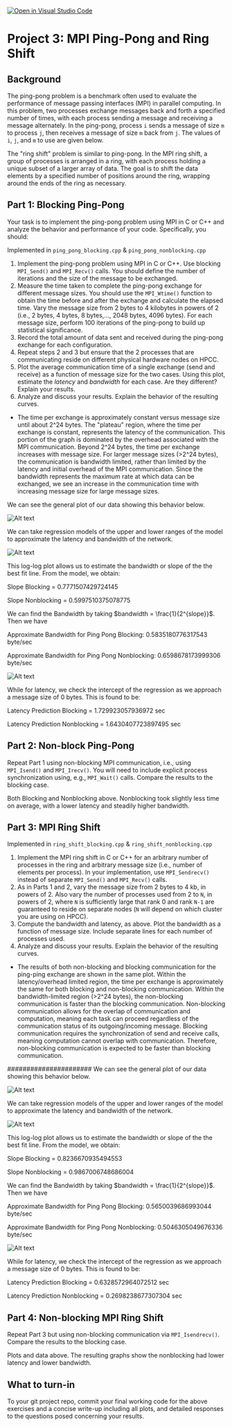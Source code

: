 [![Open in Visual Studio Code](https://classroom.github.com/assets/open-in-vscode-718a45dd9cf7e7f842a935f5ebbe5719a5e09af4491e668f4dbf3b35d5cca122.svg)](https://classroom.github.com/online_ide?assignment_repo_id=14171635&assignment_repo_type=AssignmentRepo)
# Project 3: MPI Ping-Pong and Ring Shift

## Background

The ping-pong problem is a benchmark often used to evaluate the performance of message passing interfaces (MPI) in parallel computing. In this problem, two processes exchange messages back and forth a specified number of times, with each process sending a message and receiving a message alternately. In the ping-pong, process `i` sends a message of size `m` to process `j`, then receives a message of size `m` back from `j`. The values of `i`, `j`, and `m` to use are given below.

The "ring shift" problem is similar to ping-pong. In the MPI ring shift, a group of processes is arranged in a ring, with each process holding a unique subset of a larger array of data. The goal is to shift the data elements by a specified number of positions around the ring, wrapping around the ends of the ring as necessary. 

## Part 1: Blocking Ping-Pong

Your task is to implement the ping-pong problem using MPI in C or C++ and analyze the behavior and performance of your code. Specifically, you should:

Implemented in `ping_pong_blocking.cpp` & `ping_pong_nonblocking.cpp`

1. Implement the ping-pong problem using MPI in C or C++. Use blocking `MPI_Send()` and `MPI_Recv()` calls. You should define the number of iterations and the size of the message to be exchanged.
2. Measure the time taken to complete the ping-pong exchange for different message sizes. You should use the `MPI_Wtime()` function to obtain the time before and after the exchange and calculate the elapsed time. Vary the message size from 2 bytes to 4 kilobytes in powers of 2 (i.e., 2 bytes, 4 bytes, 8 bytes,..., 2048 bytes, 4096 bytes). For each message size, perform 100 iterations of the ping-pong to build up statistical significance.
3. Record the total amount of data sent and received during the ping-pong exchange for each configuration.
4. Repeat steps 2 and 3 but ensure that the 2 processes that are communicating reside on different physical hardware nodes on HPCC.
5. Plot the average communication time of a single exchange (send and receive) as a function of message size for the two cases. Using this plot, estimate the _latency_ and _bandwidth_ for each case. Are they different? Explain your results.
6. Analyze and discuss your results. Explain the behavior of the resulting curves.
 - The time per exchange is approximately constant versus message size until about 2^24 bytes. The "plateau" region, where the time per exchange is constant, represents the latency of the communication. This portion of the graph is dominated by the overhead associated with the MPI communication. Beyond 2^24 bytes, the time per exchange increases with message size. For larger message sizes (>2^24 bytes), the communication is bandwidth limited, rather than limited by the latency and initial overhead of the MPI communication. Since the bandwidth represents the maximum rate at which data can be exchanged, we see an increase in the communication time with increasing message size for large message sizes. 

We can see the general plot of our data showing this behavior below.

![Alt text](./PingPong.png)

We can take regression models of the upper and lower ranges of the model to approximate the latency and bandwidth of the network.

![Alt text](./PingPongBandwidth.png)

This log-log plot allows us to estimate the bandwidth or slope of the the best fit line. From the model, we obtain:

Slope Blocking =  0.7771507429724145

Slope Nonblocking =  0.5997510375078775

We can find the Bandwidth by taking $bandwidth = \frac{1}{2^{slope}}$. Then we have

Approximate Bandwidth for Ping Pong Blocking:  0.5835180776317543 byte/sec

Approximate Bandwidth for Ping Pong Nonblocking:  0.6598678173999306 byte/sec

![Alt text](./PingPongLatency.png)

While for latency, we check the intercept of the regression as we approach a message size of 0 bytes. This is found to be:

Latency Prediction Blocking =  1.729923057936972 sec

Latency Prediction Nonblocking =  1.6430407723897495 sec


## Part 2: Non-block Ping-Pong

Repeat Part 1 using non-blocking MPI communication, i.e., using `MPI_Isend()` and `MPI_Irecv()`. You will need to include explicit process synchronization using, e.g., `MPI_Wait()` calls. Compare the results to the blocking case.

Both Blocking and Nonblocking above. Nonblocking took slightly less time on average, with a lower latency and steadily higher bandwidth.

## Part 3: MPI Ring Shift

Implemented in `ring_shift_blocking.cpp` & `ring_shift_nonblocking.cpp`

1. Implement the MPI ring shift in C or C++ for an arbitrary number of processes in the ring and arbitrary message size (i.e., number of elements per process). In your implementation, use `MPI_Sendrecv()` instead of separate `MPI_Send()` and `MPI_Recv()` calls.
2. As in Parts 1 and 2, vary the message size from 2 bytes to 4 kb, in powers of 2. Also vary the number of processes used from 2 to `N`, in powers of 2, where `N` is sufficiently large that rank 0 and rank `N-1` are guaranteed to reside on separate nodes (`N` will depend on which cluster you are using on HPCC).
3. Compute the bandwidth and latency, as above. Plot the bandwidth as a function of message size. Include separate lines for each number of processes used. 
4. Analyze and discuss your results. Explain the behavior of the resulting curves.
 - The results of both non-blocking and blocking communication for the ping-ping exchange are shown in the same plot. Within the latency/overhead limited region, the time per exchange is approximately the same for both blocking and non-blocking communication. Within the bandwidth-limited region (>2^24 bytes), the non-blocking communication is faster than the blocking communication. Non-blocking communication allows for the overlap of communication and computation, meaning each task can proceed regardless of the communication status of its outgoing/incoming message. Blocking communication requires the synchronization of send and receive calls, meaning computation cannot overlap with communication. Therefore, non-blocking communication is expected to be faster than blocking communication. 

######################
We can see the general plot of our data showing this behavior below.

![Alt text](./AverageRingShiftTime.png)

We can take regression models of the upper and lower ranges of the model to approximate the latency and bandwidth of the network.

![Alt text](./RingShiftBandwidth.png)

This log-log plot allows us to estimate the bandwidth or slope of the the best fit line. From the model, we obtain:

Slope Blocking =  0.8236670935494553

Slope Nonblocking =  0.9867006748686004

We can find the Bandwidth by taking $bandwidth = \frac{1}{2^{slope}}$. Then we have

Approximate Bandwidth for Ping Pong Blocking:  0.5650039686993044 byte/sec

Approximate Bandwidth for Ping Pong Nonblocking:  0.5046305049676336 byte/sec

![Alt text](./RingShiftLatency.png)

While for latency, we check the intercept of the regression as we approach a message size of 0 bytes. This is found to be:

Latency Prediction Blocking = 0.6328572964072512 sec

Latency Prediction Nonblocking =  0.2698238677307304 sec

## Part 4: Non-blocking MPI Ring Shift

Repeat Part 3 but using non-blocking communication via `MPI_Isendrecv()`. Compare the results to the blocking case.

Plots and data above. The resulting graphs show the nonblocking had lower latency and lower bandwidth.

## What to turn-in

To your git project repo, commit your final working code for the above exercises and a concise write-up including all plots, and detailed responses to the questions posed concerning your results. 
